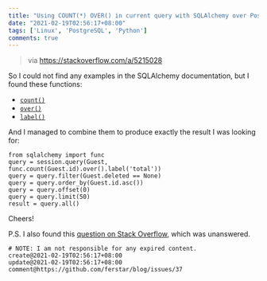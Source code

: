 ```yaml
---
title: "Using COUNT(*) OVER() in current query with SQLAlchemy over PostgreSQL"
date: "2021-02-19T02:56:17+08:00"
tags: ['Linux', 'PostgreSQL', 'Python']
comments: true
---
```


> via https://stackoverflow.com/a/5215028

So I could not find any examples in the SQLAlchemy documentation, but I found these functions:

- [`count()`](http://docs.sqlalchemy.org/en/latest/core/metadata.html?highlight=label#sqlalchemy.schema.Column.label)
- [`over()`](http://docs.sqlalchemy.org/en/latest/core/metadata.html?highlight=label#sqlalchemy.schema.Column.label)
- [`label()`](http://docs.sqlalchemy.org/en/latest/core/metadata.html?highlight=label#sqlalchemy.schema.Column.label)

And I managed to combine them to produce exactly the result I was looking for:

```
from sqlalchemy import func
query = session.query(Guest, func.count(Guest.id).over().label('total'))
query = query.filter(Guest.deleted == None)
query = query.order_by(Guest.id.asc())
query = query.offset(0)
query = query.limit(50)
result = query.all()
```

Cheers!

P.S. I also found this [question on Stack Overflow](https://stackoverflow.com/questions/27510382/python-sqlalchemy-query-using-labeled-over-clause-with-orm), which was unanswered.



```
# NOTE: I am not responsible for any expired content.
create@2021-02-19T02:56:17+08:00
update@2021-02-19T02:56:17+08:00
comment@https://github.com/ferstar/blog/issues/37
```
